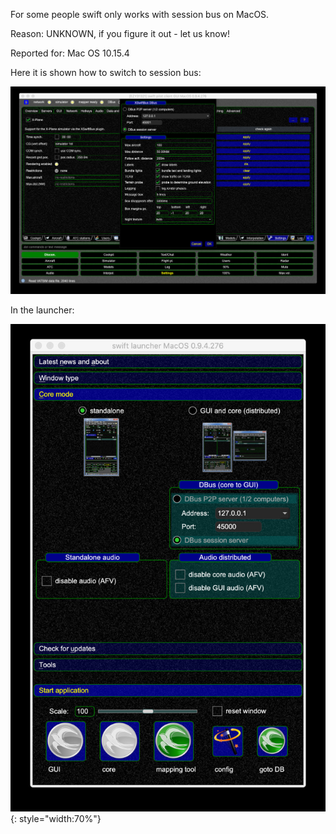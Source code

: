 <!--
    SPDX-FileCopyrightText: Copyright (C) swift Project Community / Contributors
    SPDX-License-Identifier: GFDL-1.3-only
-->

For some people swift only works with session bus on MacOS.

Reason: UNKNOWN, if you figure it out - let us know!

Reported for: Mac OS 10.15.4

Here it is shown how to switch to session bus:

![](./../img/sessionbus.jpg)

In the launcher:

![](./../img/sessionbus_launcher.jpg){: style="width:70%"}
